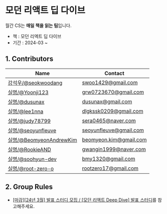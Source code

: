 # 모던 리액트 딥 다이브

월간 CS는 **매일 책을 읽는 팀**입니다.

-   책 : 모던 리엑트 딥 다이브
-   기간 : 2024-03 ~

## 1. Contributors

| Name                                             | Contact                       |
| ------------------------------------------------ | ----------------------------- |
| [강석우/@seokwoodang](https://github.com/Seokwoodang)    | swoo1429@gmail.com |
| [실명/@Yoonji123](https://github.com/Yoonji23)    | grw0723670@gmail.com |
| [실명/@dusunax](https://github.com/dusunax)    | dusunax@gmail.com |
| [실명/@lee1nna](https://github.com/lee1nna)    | dlgkssk0209@gmail.com |
| [실명/@judy78799](https://github.com/judy78799)    | sera0465@naver.com |
| [실명/@seoyunfleuve](https://github.com/seoyunfleuve)    | seoyunfleuve@gmail.com |
| [실명/@BeomyeonAndrewKim](https://github.com/BeomyeonAndrewKim)    | beomyeon.kim@gmail.com |
| [실명/@RookieAND](https://github.com/RookieAND)    | gwangin1999@naver.com |
| [실명/@soohyun-dev](https://github.com/soohyun-dev)    | bmy1320@gmail.com |
| [실명/@root-zero-o](https://github.com/root-zero-o)    | rootzero17@gmail.com |

## 2. Group Rules

- [[마감][24년 3월] 발표 스터디 모집 / [모던 리액트 Deep Dive] 발표 스터디](https://inblog.ai/monthly-cs/16450)를 참고해주세요.
